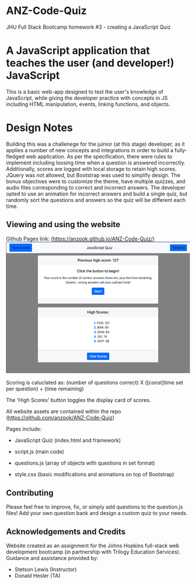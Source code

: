 # ANZ-Code-Quiz
JHU Full Stack Bootcamp homework #3 - creating a JavaScript Quiz
# A JavaScript application that teaches the user (and developer!) JavaScript

This is a basic web-app designed to test the user's knowledge of JavaScript, while giving the developer practice with concepts in JS including HTML manipulation, events, linking functions, and objects.

# Design Notes

Building this was a challenege for the juinior (at this stage) developer, as it applies a number of new concepts and integrations in order to build a fully-fledged web application. As per the specification, there were rules to implement including loosing time when a question is answered incorrectly. Additionally, scores are logged with local storage to retain high scores. JQuery was not allowed, but Bootstrap was used to simplify design. The bonus objectives were to customize the theme, have multiple quizzes, and audio files corresponding to correct and incorrect answers. The developer opted to use an animation for incorrect answers and build a single quiz, but randomly sort the questions and answers so the quiz will be different each time. 

## Viewing and using the website

Github Pages link: (https://anzook.github.io/ANZ-Code-Quiz/)
![Mainpage Screenshot Demo](https://github.com/anzook/ANZ-Code-Quiz/blob/master/assets/Images/CodeQuizSS.png)

Scoring is caluclated as: (number of questions correct) X ([const]time set per question) + (time remaining)

The 'High Scores' button toggles the display card of scores.

All website assets are contained within the repo (https://github.com/anzook/ANZ-Code-Quiz)

Pages include:
* JavaScript Quiz (index.html and framework)

* script.js (main code)
* questions.js (array of objects with questions in set format)

* style.css (basic modifications and animations on top of Bootstrap)

## Contributing

Please feel free to improve, fix, or simply add questions to the question.js files! Add your own question bank and design a custom quiz to your needs.

## Acknowledgements and Credits

Website created as an assignment for the Johns Hopkins full-stack web development bootcamp (in partnership with Trilogy Education Services).
Guidance and assistance provided by:
* Stetson Lewis (Instructor)
* Donald Hesler (TA)
